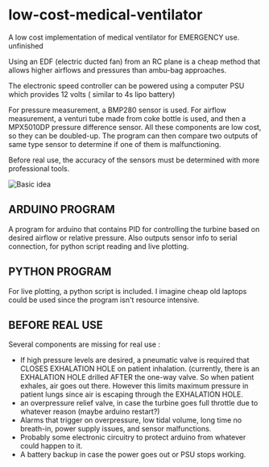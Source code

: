 # low-cost-medical-ventilator
A low cost implementation of medical ventilator for EMERGENCY use. unfinished

Using an EDF (electric ducted fan) from an RC plane is a cheap method that allows higher airflows and pressures 
than ambu-bag approaches. 

The electronic speed controller can be powered using a computer PSU which provides 12 volts ( similar to 4s lipo battery)

For pressure measurement, a BMP280 sensor is used.
For airflow measurement, a venturi tube made from coke bottle is used, and then a MPX5010DP pressure difference sensor.
All these components are low cost, so they can be doubled-up. The program can then compare two outputs of 
same type sensor to determine if one of them is malfunctioning.

Before real use, the accuracy of the sensors must be determined with more professional tools.

![Basic idea](https://github.com/snipe75/low-cost-medical-ventilator/blob/master/Making_ventilator.jpg)

## ARDUINO PROGRAM
A program for arduino that contains PID for controlling the turbine based on desired airflow or relative
pressure. Also outputs sensor info to serial connection, for python script reading and live plotting.

## PYTHON PROGRAM
For live plotting, a python script is included. I imagine cheap old laptops could be used since the program
isn't resource intensive. 

## BEFORE REAL USE
Several components are missing for real use :
- If high pressure levels are desired, a pneumatic valve is required that CLOSES EXHALATION HOLE on patient inhalation. 
(currently, there is an EXHALATION HOLE drilled AFTER the one-way valve. So when patient exhales, air goes out there. 
However this limits maximum pressure in patient lungs since air is escaping through the EXHALATION HOLE.
- an overpressure relief valve, in case the turbine goes full throttle due to whatever reason (maybe arduino restart?)
- Alarms that trigger on overpressure, low tidal volume, long time no breath-in, power supply issues, and sensor malfunctions.
- Probably some electronic circuitry to protect arduino from whatever could happen to it.
- A battery backup in case the power goes out or PSU stops working.

